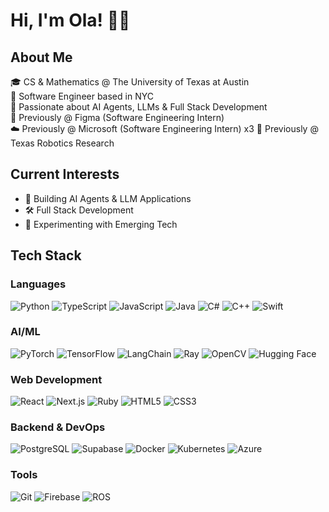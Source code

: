 # Hi, I'm Ola! 👋🏾 

## About Me
🎓 CS & Mathematics @ The University of Texas at Austin  
🌆 Software Engineer based in NYC  
🤖 Passionate about AI Agents, LLMs & Full Stack Development  
🎨 Previously @ Figma (Software Engineering Intern)  
☁️ Previously @ Microsoft (Software Engineering Intern) x3
🤖 Previously @ Texas Robotics Research

## Current Interests
- 🤖 Building AI Agents & LLM Applications
- 🛠️ Full Stack Development
- 🧪 Experimenting with Emerging Tech

## Tech Stack
### Languages
![Python](https://img.shields.io/badge/Python-%233776AB.svg?style=flat&logo=python&logoColor=white)
![TypeScript](https://img.shields.io/badge/TypeScript-%23007ACC.svg?style=flat&logo=typescript&logoColor=white)
![JavaScript](https://img.shields.io/badge/JavaScript-%23F7DF1E.svg?style=flat&logo=javascript&logoColor=black)
![Java](https://img.shields.io/badge/Java-%23ED8B00.svg?style=flat&logo=java&logoColor=white)
![C#](https://img.shields.io/badge/C%23-%23239120.svg?style=flat&logo=c-sharp&logoColor=white)
![C++](https://img.shields.io/badge/C++-%2300599C.svg?style=flat&logo=c%2B%2B&logoColor=white)
![Swift](https://img.shields.io/badge/Swift-%23FA7343.svg?style=flat&logo=swift&logoColor=white)

### AI/ML
![PyTorch](https://img.shields.io/badge/PyTorch-%23EE4C2C.svg?style=flat&logo=PyTorch&logoColor=white)
![TensorFlow](https://img.shields.io/badge/TensorFlow-%23FF6F00.svg?style=flat&logo=TensorFlow&logoColor=white)
![LangChain](https://img.shields.io/badge/LangChain-%234B0082.svg?style=flat)
![Ray](https://img.shields.io/badge/Ray-%23028CF0.svg?style=flat)
![OpenCV](https://img.shields.io/badge/OpenCV-%23white.svg?style=flat&logo=opencv&logoColor=white)
![Hugging Face](https://img.shields.io/badge/Hugging%20Face-%23FFD700.svg?style=flat)

### Web Development
![React](https://img.shields.io/badge/React-%2320232a.svg?style=flat&logo=react&logoColor=%2361DAFB)
![Next.js](https://img.shields.io/badge/Next.js-%23000000.svg?style=flat&logo=next.js&logoColor=white)
![Ruby](https://img.shields.io/badge/Ruby-%23CC342D.svg?style=flat&logo=ruby&logoColor=white)
![HTML5](https://img.shields.io/badge/HTML5-%23E34F26.svg?style=flat&logo=html5&logoColor=white)
![CSS3](https://img.shields.io/badge/CSS3-%231572B6.svg?style=flat&logo=css3&logoColor=white)

### Backend & DevOps
![PostgreSQL](https://img.shields.io/badge/PostgreSQL-%23316192.svg?style=flat&logo=postgresql&logoColor=white)
![Supabase](https://img.shields.io/badge/Supabase-%233ECF8E.svg?style=flat&logo=supabase&logoColor=white)
![Docker](https://img.shields.io/badge/Docker-%232496ED.svg?style=flat&logo=docker&logoColor=white)
![Kubernetes](https://img.shields.io/badge/Kubernetes-%23326CE5.svg?style=flat&logo=kubernetes&logoColor=white)
![Azure](https://img.shields.io/badge/Azure-%230072C6.svg?style=flat&logo=azure-devops&logoColor=white)

### Tools
![Git](https://img.shields.io/badge/Git-%23F05033.svg?style=flat&logo=git&logoColor=white)
![Firebase](https://img.shields.io/badge/Firebase-%23FFCA28.svg?style=flat&logo=firebase&logoColor=black)
![ROS](https://img.shields.io/badge/ROS-%23232F3E.svg?style=flat)
